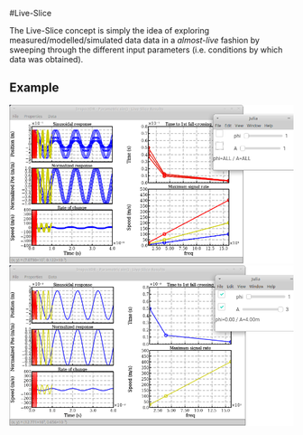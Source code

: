 #Live-Slice

The Live-Slice concept is simply the idea of exploring measured/modelled/simulated data
data in a *almost-live* fashion by sweeping through the different input parameters
(i.e. conditions by which data was obtained).

## Example

<img src="https://github.com/ma-laforge/FileRepo/blob/master/CMDimData/parametric_sin_live/phi_all-A_all.png">
<img src="https://github.com/ma-laforge/FileRepo/blob/master/CMDimData/parametric_sin_live/phi_0-A_4m.png">


